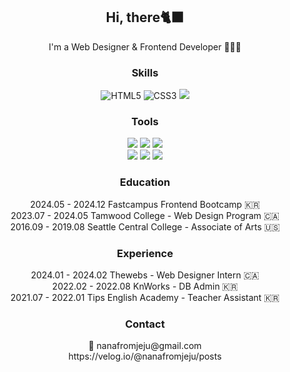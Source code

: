 <h2 align="center">Hi, there🐈‍⬛</h2>

<p align="center">
  I'm a Web Designer & Frontend Developer 👩🏻‍💻
</p>

<h3 align="center">Skills</h3>

<p align="center">
  <img src="https://img.shields.io/badge/html5-%23E34F26.svg?style=for-the-badge&logo=html5&logoColor=white" alt="HTML5"/>
  <img src="https://img.shields.io/badge/css3-%231572B6.svg?style=for-the-badge&logo=css3&logoColor=white" alt="CSS3"/>
 <img src="https://img.shields.io/badge/javascript-F7DF1E?style=for-the-badge&logo=javascript&logoColor=white">
</p>

<h3 align="center">Tools</h3>
<p align="center">
  <img src="https://img.shields.io/badge/adobeaftereffects-9999FF?style=for-the-badge&logo=adobeaftereffects&logoColor=white">
  <img src="https://img.shields.io/badge/figma-F24E1E?style=for-the-badge&logo=figma&logoColor=white">
  <img src="https://img.shields.io/badge/final cut pro-9999FF?style=for-the-badge&logo=airplayvideo&logoColor=white"><br>
  <img src="https://img.shields.io/badge/adobeaftereffects-FF9A00?style=for-the-badge&logo=adobeaftereffects&logoColor=white">
  <img src="https://img.shields.io/badge/adobephotoshop-31A8FF?style=for-the-badge&logo=adobephotoshop&logoColor=white">
  <img src="https://img.shields.io/badge/wordpress-21759B?style=for-the-badge&logo=wordpress&logoColor=white">
</p>

<h3 align="center">Education</h3>

<p align="center">
  2024.05 - 2024.12 Fastcampus Frontend Bootcamp 🇰🇷 <br>
  2023.07 - 2024.05 Tamwood College - Web Design Program 🇨🇦 <br>
  2016.09 - 2019.08 Seattle Central College - Associate of Arts 🇺🇸 <br>
</p>

<h3 align="center">Experience</h3>

<p align="center">
  2024.01 - 2024.02 Thewebs - Web Designer Intern 🇨🇦 <br>
  2022.02 - 2022.08 KnWorks - DB Admin 🇰🇷 <br>
  2021.07 - 2022.01 Tips English Academy - Teacher Assistant 🇰🇷 <br>
</p>

<h3 align="center">Contact</h3>

<p align="center">
  💌 nanafromjeju@gmail.com<br>
  https://velog.io/@nanafromjeju/posts
</p>
